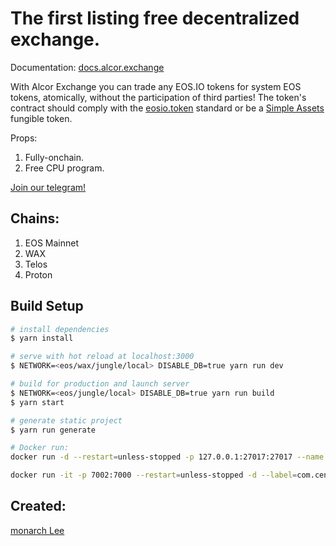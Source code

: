 # The first listing free decentralized exchange.
Documentation: [docs.alcor.exchange](https://docs.alcor.exchange)


With Alcor Exchange you can trade any EOS.IO tokens for system EOS tokens, atomically, without the participation of third parties! The token's contract should comply with the [eosio.token](https://github.com/EOSIO/eosio.contracts/tree/master/contracts/eosio.token) standard or be a [Simple Assets](https://github.com/CryptoLions/SimpleAssets) fungible token.

Props:
1. Fully-onchain.
2. Free CPU program.

[Join our telegram!](https://t.me/+JYnCfHS9qvw0Yzc1)

## Chains:
1. EOS Mainnet
2. WAX
3. Telos
4. Proton

## Build Setup

``` bash
# install dependencies
$ yarn install

# serve with hot reload at localhost:3000
$ NETWORK=<eos/wax/jungle/local> DISABLE_DB=true yarn run dev

# build for production and launch server
$ NETWORK=<eos/jungle/local> DISABLE_DB=true yarn run build
$ yarn start

# generate static project
$ yarn run generate

# Docker run:
docker run -d --restart=unless-stopped -p 127.0.0.1:27017:27017 --name mongo -m=3g mongo:4.4 --bind_ip 0.0.0.0

docker run -it -p 7002:7000 --restart=unless-stopped -d --label=com.centurylinklabs.watchtower.lifecycle.post-check="rm -rf /data/nginx/cache/eostokens && service nginx reload" --label=com.centurylinklabs.watchtower.enable=true --name alcor-ui --add-host=host.docker.internal:172.17.0.9 avral/alcor-ui
```

## Created:
[monarch Lee](https://www.linkedin.com/in/lee-cheng-ri-9086111a1/)

